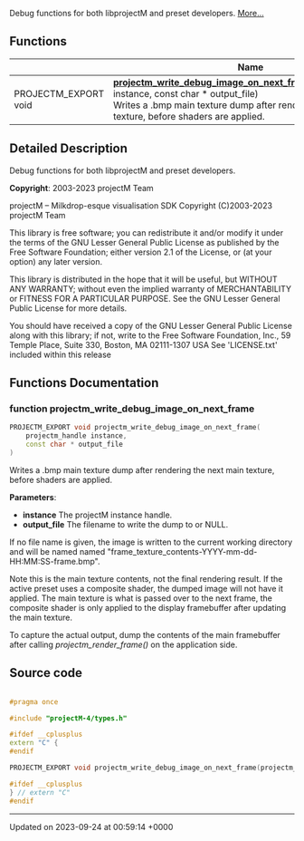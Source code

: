 Debug functions for both libprojectM and preset developers.  [More...](#detailed-description)

## Functions

|                | Name           |
| -------------- | -------------- |
| PROJECTM_EXPORT void | **[projectm_write_debug_image_on_next_frame](/projectmapi/projectm/debug.md#function-projectm-write-debug-image-on-next-frame)**([projectm_handle](/projectmapi/projectm/types.md#typedef-projectm-handle) instance, const char * output_file)<br>Writes a .bmp main texture dump after rendering the next main texture, before shaders are applied.  |

## Detailed Description

Debug functions for both libprojectM and preset developers. 

**Copyright**: 2003-2023 projectM Team


projectM &ndash; Milkdrop-esque visualisation SDK Copyright (C)2003-2023 projectM Team

This library is free software; you can redistribute it and/or modify it under the terms of the GNU Lesser General Public License as published by the Free Software Foundation; either version 2.1 of the License, or (at your option) any later version.

This library is distributed in the hope that it will be useful, but WITHOUT ANY WARRANTY; without even the implied warranty of MERCHANTABILITY or FITNESS FOR A PARTICULAR PURPOSE. See the GNU Lesser General Public License for more details.

You should have received a copy of the GNU Lesser General Public License along with this library; if not, write to the Free Software Foundation, Inc., 59 Temple Place, Suite 330, Boston, MA 02111-1307 USA See 'LICENSE.txt' included within this release 


## Functions Documentation

### function projectm_write_debug_image_on_next_frame

```cpp
PROJECTM_EXPORT void projectm_write_debug_image_on_next_frame(
    projectm_handle instance,
    const char * output_file
)
```

Writes a .bmp main texture dump after rendering the next main texture, before shaders are applied. 

**Parameters**: 

  * **instance** The projectM instance handle. 
  * **output_file** The filename to write the dump to or NULL. 


If no file name is given, the image is written to the current working directory and will be named named "frame_texture_contents-YYYY-mm-dd-HH:MM:SS-frame.bmp".

Note this is the main texture contents, not the final rendering result. If the active preset uses a composite shader, the dumped image will not have it applied. The main texture is what is passed over to the next frame, the composite shader is only applied to the display framebuffer after updating the main texture.

To capture the actual output, dump the contents of the main framebuffer after calling _projectm_render_frame()_ on the application side.




## Source code

```cpp

#pragma once

#include "projectM-4/types.h"

#ifdef __cplusplus
extern "C" {
#endif

PROJECTM_EXPORT void projectm_write_debug_image_on_next_frame(projectm_handle instance, const char* output_file);

#ifdef __cplusplus
} // extern "C"
#endif
```


-------------------------------

Updated on 2023-09-24 at 00:59:14 +0000
